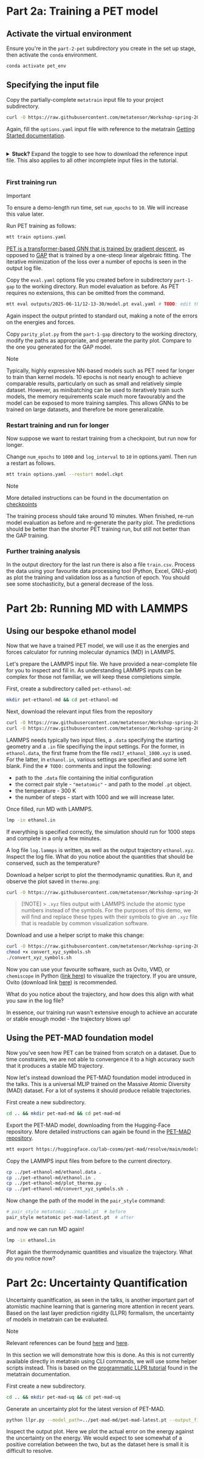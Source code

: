 # Part 2a: Training a PET model

## Activate the virtual environment

Ensure you're in the `part-2-pet` subdirectory you create in the set up stage, then activate the `conda` environment.

```bash
conda activate pet_env
```

## Specifying the input file

Copy the partially-complete `metatrain` input file to your project subdirectory.

```bash
curl -O https://raw.githubusercontent.com/metatensor/Workshop-spring-2025/refs/heads/main/training-custom-models/part-2-pet/options.yaml
```

Again, fill the `options.yaml` input file with reference to the metatrain [Getting Started documentation](https://metatensor.github.io/metatrain/latest/getting-started/).

<br>
<details>
<summary><b>Stuck?</b> Expand the toggle to see how to download the reference input file. This also applies to all other incomplete input files in the tutorial.</summary>

```bash
curl -O https://raw.githubusercontent.com/metatensor/Workshop-spring-2025/refs/heads/main/training-custom-models/part-2-pet/options-complete.yaml
```

</details>
<br>

### First training run

> [!IMPORTANT]
> To ensure a demo-length run time, set `num_epochs` to `10`. We will increase this value later.

Run PET training as follows:

```bash
mtt train options.yaml
```

[PET is a transformer-based GNN that is trained by gradient descent](https://arxiv.org/abs/2305.19302v3), as opposed to [GAP](https://link.aps.org/doi/10.1103/PhysRevLett.104.136403) that is trained by a one-steop linear algebraic fitting. The iterative minimization of the loss over a number of epochs is seen in the output log file.

Copy the `eval.yaml` options file you created before in subdirectory `part-1-gap` to the working directory. Run model evaluation as before. As PET requires no extensions, this can be omitted from the command.

```bash
mtt eval outputs/2025-06-11/12-13-30/model.pt eval.yaml # TODO: edit the timestamped path
```

Again inspect the output printed to standard out, making a note of the errors on the energies and forces.

Copy `parity_plot.py` from the `part-1-gap` directory to the working directory, modify the paths as appropriate, and generate the parity plot. Compare to the one you generated for the GAP model.

> [!NOTE]
> Typically, highly expressive NN-based models such as PET need far longer to train than kernel models. 10 epochs is not nearly enough to achieve comparable results, particularly on such as small and relatively simple dataset. However, as minibatching can be used to iteratively train such models, the memory requirements scale much more favourably and the model can be exposed to more training samples. This allows GNNs to be trained on large datasets, and therefore be more generalizable.

### Restart training and run for longer

Now suppose we want to restart training from a checkpoint, but run now for longer.

Change `num_epochs` to `1000` and `log_interval` to `10` in options.yaml. Then run a restart as follows.

```bash
mtt train options.yaml --restart model.ckpt
```

> [!NOTE]
> More detailed instructions can be found in the documentation on [checkpoints](https://metatensor.github.io/metatrain/latest/getting-started/checkpoints.html)

The training process should take around 10 minutes. When finished, re-run model evaluation as before and re-generate the parity plot. The predictions should be better than the shorter PET training run, but still not better than the GAP training.

### Further training analysis

In the output directory for the last run there is also a file `train.csv`. Process the data using your favourite data processing tool (Python, Excel, GNU-plot) as plot the training and validation loss as a function of epoch. You should see some stochasticity, but a general decrease of the loss.

# Part 2b: Running MD with LAMMPS

## Using our bespoke ethanol model

Now that we have a trained PET model, we will use it as the energies and forces calculator for running molecular dynamics (MD) in LAMMPS.

Let's prepare the LAMMPS input file. We have provided a near-complete file for you to inspect and fill in. As understanding LAMMPS inputs can be complex for those not familiar, we will keep these completions simple.

First, create a subdirectory called `pet-ethanol-md`:

```bash
mkdir pet-ethanol-md && cd pet-ethanol-md
```

Next, download the relevant input files from the repository

```bash
curl -O https://raw.githubusercontent.com/metatensor/Workshop-spring-2025/refs/heads/main/training-custom-models/part-2-pet/ethanol.in
curl -O https://raw.githubusercontent.com/metatensor/Workshop-spring-2025/refs/heads/main/training-custom-models/part-2-pet/ethanol.data
```

LAMMPS needs typically two input files, a `.data` specifying the starting geometry and a `.in` file specifiying the input settings. For the former, in `ethanol.data`, the first frame from the file `rmd17_ethanol_1000.xyz` is used. For the latter, in `ethanol.in`, various settings are specified and some left blank. Find the `# TODO:` comments and input the following:

- path to the `.data` file containing the initial configuration
- the correct pair style - `"metatomic"` - and path to the model `.pt` object.
- the temperature - 300 K
- the number of steps - start with 1000 and we will increase later.

Once filled, run MD with LAMMPS.

```bash
lmp -in ethanol.in
```

If everything is specified correctly, the simulation should run for 1000 steps and complete in a only a few minutes.

A log file `log.lammps` is written, as well as the output trajectory `ethanol.xyz`. Inspect the log file. What do you notice about the quantities that should be conserved, such as the temperature?

Download a helper script to plot the thermodynamic qunatities. Run it, and observe the plot saved in `thermo.png`:
```bash
curl -O https://raw.githubusercontent.com/metatensor/Workshop-spring-2025/refs/heads/main/training-custom-models/part-2-pet/plot_thermo.py
```

> [!NOTE] > `.xyz` files output with LAMMPS include the atomic type numbers instead of the symbols. For the purposes of this demo, we will find and replace these types with their symbols to give an `.xyz` file that is readable by common visualization software.

Download and use a helper script to make this change:

```bash
curl -O https://raw.githubusercontent.com/metatensor/Workshop-spring-2025/refs/heads/main/training-custom-models/part-2-pet/convert_xyz_symbols.sh
chmod +x convert_xyz_symbols.sh
./convert_xyz_symbols.sh
```

Now you can use your favourite software, such as Ovito, VMD, or `chemiscope` in Python ([link here](https://chemiscope.org/)) to visualize the trajectory. If you are unsure, Ovito (download link [here](https://www.ovito.org/)) is recommended.

What do you notice about the trajectory, and how does this align with what you saw in the log file?

In essence, our training run wasn't extensive enough to achieve an accurate or stable enough model - the trajectory blows up!

## Using the PET-MAD foundation model

Now you've seen how PET can be trained from scratch on a dataset. Due to time constraints, we are not able to convergence it to a high accuracy such that it produces a stable MD trajectory.

Now let's instead download the PET-MAD foundation model introduced in the talks. This is a universal MLIP trained on the Massive Atomic Diversity (MAD) dataset. For a lot of systems it should produce reliable trajectories.

First create a new subdirectory.

```bash
cd .. && mkdir pet-mad-md && cd pet-mad-md
```

Export the PET-MAD model, downloading from the Hugging-Face repository. More detailed instructions can again be found in the [PET-MAD repository](https://github.com/lab-cosmo/pet-mad).

```bash
mtt export https://huggingface.co/lab-cosmo/pet-mad/resolve/main/models/pet-mad-latest.ckpt
```

Copy the LAMMPS input files from before to the current directory.

```bash
cp ../pet-ethanol-md/ethanol.data .
cp ../pet-ethanol-md/ethanol.in .
cp ../pet-ethanol-md/plot_thermo.py .
cp ../pet-ethanol-md/convert_xyz_symbols.sh .
```

Now change the path of the model in the `pair_style` command:

```bash
# pair_style metatomic ../model.pt  # before
pair_style metatomic pet-mad-latest.pt  # after
```

and now we can run MD again!

```bash
lmp -in ethanol.in
```

Plot again the thermodynamic quantities and visualize the trajectory. What do you notice now?


# Part 2c: Uncertainty Quantification

Uncertainty quanitfication, as seen in the talks, is another important part of atomistic machine learning that is garnering more attention in recent years. Based on the last layer prediction rigidity (LLPR) formalism, the uncertainty of models in metatrain can be evaluated.

> [!NOTE]
> Relevant references can be found [here](https://pubs.acs.org/doi/10.1021/acs.jctc.3c00704) and [here](https://arxiv.org/html/2403.02251v1).

In this section we will demonstrate how this is done. As this is not currently available directly in metatrain using CLI commands, we will use some helper scripts instead. This is based on the [programmatic LLPR tutorial](https://metatensor.github.io/metatrain/latest/examples/programmatic/llpr/llpr.html) found in the metatrain documentation.

First create a new subdirectory.

```bash
cd .. && mkdir pet-mad-uq && cd pet-mad-uq
```

Generate an uncertainty plot for the latest version of PET-MAD.

```bash
python llpr.py --model_path=../pet-mad-md/pet-mad-latest.pt --output_figure="ethanol_llpr_vs_true_error_petmad.png"
```

Inspect the output plot. Here we plot the actual error on the energy against the uncertainty on the energy. We would expect to see somewhat of a positive correlation between the two, but as the dataset here is small it is difficult to resolve.

